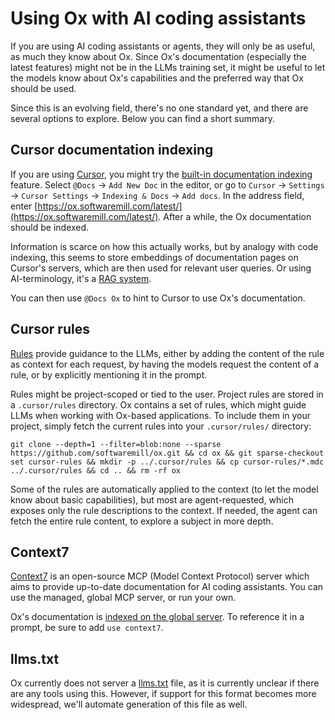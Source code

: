 # Using Ox with AI coding assistants

If you are using AI coding assistants or agents, they will only be as useful, as much they know about Ox. Since Ox's documentation (especially the latest features) might not be in the LLMs training set, it might be useful to let the models know about Ox's capabilities and the preferred way that Ox should be used.

Since this is an evolving field, there's no one standard yet, and there are several options to explore. Below you can find a short summary.

## Cursor documentation indexing

If you are using [Cursor](https://www.cursor.com), you might try the [built-in documentation indexing](https://docs.cursor.com/guides/advanced/working-with-documentation) feature. Select `@Docs` -> `Add New Doc` in the editor, or go to `Cursor` -> `Settings` -> `Cursor Settings` -> `Indexing & Docs` -> `Add docs`. In the address field, enter [https://ox.softwaremill.com/latest/](https://ox.softwaremill.com/latest/). After a while, the Ox documentation should be indexed.

Information is scarce on how this actually works, but by analogy with code indexing, this seems to store embeddings of documentation pages on Cursor's servers, which are then used for relevant user queries. Or using AI-terminology, it's a [RAG system](https://cloud.google.com/use-cases/retrieval-augmented-generation?hl=en).

You can then use `@Docs Ox` to hint to Cursor to use Ox's documentation.

## Cursor rules

[Rules](https://docs.cursor.com/context/rules) provide guidance to the LLMs, either by adding the content of the rule as context for each request, by having the models request the content of a rule, or by explicitly mentioning it in the prompt.

Rules might be project-scoped or tied to the user. Project rules are stored in a `.cursor/rules` directory. Ox contains a set of rules, which might guide LLMs when working with Ox-based applications. To include them in your project, simply fetch the current rules into your `.cursor/rules/` directory:

```
git clone --depth=1 --filter=blob:none --sparse https://github.com/softwaremill/ox.git && cd ox && git sparse-checkout set cursor-rules && mkdir -p ../.cursor/rules && cp cursor-rules/*.mdc ../.cursor/rules && cd .. && rm -rf ox
```

Some of the rules are automatically applied to the context (to let the model know about basic capabilities), but most are agent-requested, which exposes only the rule descriptions to the context. If needed, the agent can fetch the entire rule content, to explore a subject in more depth.

## Context7

[Context7](https://github.com/upstash/context7) is an open-source MCP (Model Context Protocol) server which aims to provide up-to-date documentation for AI coding assistants. You can use the managed, global MCP server, or run your own.

Ox's documentation is [indexed on the global server](https://context7.com/softwaremill/ox). To reference it in a prompt, be sure to add `use context7`.

## llms.txt

Ox currently does not server a [llms.txt](https://llmstxt.org) file, as it is currently unclear if there are any tools using this. However, if support for this format becomes more widespread, we'll automate generation of this file as well.